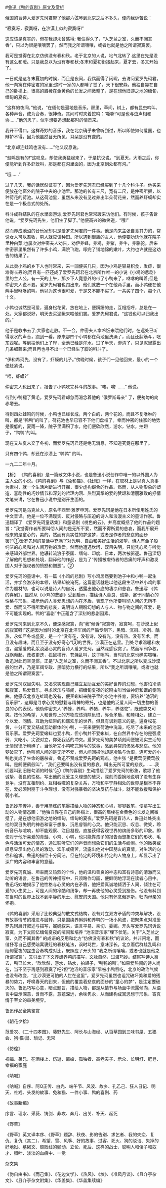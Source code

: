 #[鲁迅《鸭的喜剧》原文及赏析](https://www.vrrw.net/wx/9235.html)

俄国的盲诗人爱罗先珂君带了他那六弦琴到北京之后不多久，便向我诉苦说：

“寂寞呀，寂寞呀，在沙漠上似的寂寞呀!”

这应该是真实的，但在我却未曾感得; 我住得久了，“入芝兰之室，久而不闻其香”，只以为很是嚷嚷罢了。然而我之所谓嚷嚷，或者也就是他之所谓寂寞罢。

我可是觉得在北京仿佛没有春和秋。老于北京的人说，地气北转了.这里在先是没有这么和暖。只是我总以为没有春和秋;冬末和夏初衔接起来，夏才去，冬又开始了。

一日就是这冬末夏初的时候，而且是夜间，我偶而得了闲暇，去访问爱罗先珂君。他一向寓在仲密君的家里;这时一家的人都睡了觉了，天下很安静。他独自靠在自己的卧榻上，很高的眉棱在金黄色的长发之间微蹙了，是在想他旧游之地的缅甸，缅甸的夏夜。

“这样的夜间，”他说，“在缅甸是遍地是音乐。房里，草间，树上，都有昆虫吟叫，各种声音，成为合奏，很神奇。其间时时夹着蛇鸣：‘嘶嘶!’可是也与虫声相和协……”他沉思了，似乎想要追想起那时的情景来。



我开不得口。这样奇妙的音乐，我在北京确乎未曾听到过，所以即使如何爱国，也辩护不得，因为他虽然目无所见，耳朵是没有聋的。

“北京却连蛙鸣也没有……”他又叹息说。

“蛙鸣是有的!”这叹息，却使我勇猛起来了，于是抗议说，“到夏天，大雨之后，你便能听到许多虾蟆叫，那是都在沟里面的，因为北京到处都有沟。”

“哦……”

过了几天，我的话居然证实了，因为爱罗先珂君已经买到了十几个科斗子。他买来便放在他窗外的院子中央的小池里。那池的长有三尺，宽有二尺，是仲密所掘，以种荷花的荷池。从这荷池里，虽然从来没有见过养出半朵荷花来，然而养虾蟆却实在是一个极合式的处所。

科斗成群结队的在水里面游泳;爱罗先珂君也常常踱来访他们。有时候，孩子告诉他说，“爱罗先珂先生，他们生了脚了。”他便高兴的微笑道，“哦!”

然而养成池沼的音乐家却只是爱罗先珂君的一件事。他是向来主张自食其力的，常说女人可以畜牧，男人就应该种田。所以遇到很熟的友人，他便要劝诱他就在院子里种白菜;也屡次对仲密夫人劝告，劝伊养蜂，养鸡，养猪，养牛，养骆驼。后来仲密家里果然有了许多小鸡，满院飞跑，啄完了铺地锦的嫩叶，大约也许就是这劝告的结果了。

从此卖小鸡的乡下人也时常来，来一回便买几只，因为小鸡是容易积食，发痧，很难得长寿的;而且有一匹还成了爱罗先珂君在北京所作唯一的小说《小鸡的悲剧》里的主人公。有一天的上午，那乡下人竟意外的带了小鸭来了，咻咻的叫着;但是仲密夫人说不要。爱罗先珂君也跑出来，他们就放一个在他两手里，而小鸭便在他两手里咻咻的叫。他以为这也很可爱，于是又不能不买了。一共买了四个，每个八十文。

小鸭也诚然是可爱，遍身松花黄，放在地上，便蹒跚的走，互相招呼，总是在一处。大家都说好，明天去买泥鳅来喂他们罢。爱罗先珂君说，“这钱也可以归我出的。”

他于是教书去了;大家也走散。不一会，仲密夫人拿冷饭来喂他们时，在远处已听得泼水的声音，跑到一看，原来那四个小鸭都在荷池里洗澡了，而且还翻筋斗，吃东西呢。等到拦他们上了岸，全池已经是浑水，过了半天，澄清了，只见泥里露出几条细藕来;而且再也寻不出一个已经生了脚的科斗了。

“伊和希珂先，没有了，虾蟆的儿子。”傍晚时候，孩子们一见他回来，最小的一个便赶紧说。

“唔，虾蟆?”

仲密夫人也出来了，报告了小鸭吃完科斗的故事。“唉，唉! ……” 他说。

待到小鸭褪了黄毛，爱罗先珂君却忽而渴念着他的 “俄罗斯母亲” 了，便匆匆的向赤塔去。

待到四处蛙鸣的时候，小鸭也已经长成，两个白的，两个花的，而且不复咻咻的叫，都是“鸭鸭”的叫了。荷花池也早已容不下他们盘桓了，幸而仲密的住家的地势是很低的，夏雨一降，院子里满积了水，他们便欣欣然，游水，钻水，拍翅子，“鸭鸭”的叫。

现在又从夏末交了冬初，而爱罗先珂君还是绝无消息，不知道究竟在那里了。

只有四个鸭，却还在沙漠上 “鸭鸭” 的叫。

一九二二年十月。

【析】 《鸭的喜剧》是一篇散文体小说，也是鲁迅小说创作中唯一的以外国人为主人公的小说。《鸭的喜剧》与《兔和猫》、《社戏》一样，在取材上是以真人真事为素材，就一个生活片断进行开掘，很少虚构缀合的作品。然而，从人物形象的塑造、喜剧性的巧妙情节和深刻的哲理内涵、热烈真挚的爱的赞颂和清丽雅致的抒情文笔来讲，它在鲁迅小说中是别开生面的。

爱罗先珂是乌克兰人，原名华西里·雅罗申珂。爱罗先珂是他在日本所使用姓氏的中文音译。他是一位不满现实、反对侵略与压迫的诗人和浪漫主义的童话作家。鲁迅翻译了 《爱罗先珂童话集》和童话剧《桃色的云》，并高度概括了他的作品的题旨：“我觉得作者所要叫彻人间的是无所不爱，然而不得所爱的悲哀，而我所展开他来的是童心的，美的，然而有真实性的梦这梦，或者是作者的悲哀的面纱罢?”①爱罗先珂的童话中充满了对光明、自由和美好生活的渴望，诗人有金子般纯洁的心灵和对人间万物的热爱。然而他遭遇坎坷，双目失明，只能凭心灵与听觉来感知外部世界。他辗转流浪于泰国、缅甸、印度、日本，两次被驱逐。鲁迅深切了解他的思想和处境，翻译他的作品，是为了“传播被虐待者的苦痛的呼声和激发国人对于强权者的愤怒和憎恶”。②

爱罗先珂的童话中，有一篇《小鸡的悲剧》写小鸡居然要到池子中和小鸭一起生活，并学会游泳的本领，结果却被淹死。这篇童话就是以他这段生活中养小鸡的事件为题材的，也可以说是诗人的自况，透露出他心底的凄凉和悲哀。鲁迅写 《鸭的喜剧》，显然从《小鸡的悲剧》受到启示，描绘诗人善良、诚挚、富于同情心的性格与形象，揭示他的人类爱思想的内在矛盾，表现了他所要叫彻人间的无所不爱、然而又不得所爱的悲哀，说明诗人期盼幻想的人与人、物与物之间的互爱，是不可能实现的。鸭的“喜剧”中正蕴含了深刻的悲剧因素。

爱罗先珂来到北京不久，便深感寂寞，向“我”倾诉“寂寞呀，寂寞呵，在沙漠上似的寂寞呀!”这是因为当时的北京在北洋军阀的严酷专制下，黑暗、沉闷、冷冽、酷热，永如严冬或盛夏，是一个“没有花，没有诗，没有光，没有热。没有艺术，而且没有趣味，而且至于没有好奇心”③的世界，沙漠正在这里。到处寻求温暖和友谊，渴望爱的乳浆浇灌心灵的盲诗人爱罗先珂，当然深感寂寞了。然而军阀争权，战祸频起，政权更迭，狐鼠横行，苍蝇乱叫，蚊子嗡鸣，当时的北京也确实喧嚷。鲁迅对此司空见惯，正是“入芝兰之室，久而不闻其香”。不过北京之所以变成沙漠般的世界，乃是军阀专政、黑暗势力横行的结果，所以“我之所谓嚷嚷，或者也就是他之所谓寂寞罢”。

爱罗先珂双目失明，又渴求实现自己建立互助互爱的美好世界的幻想，他害怕冷清和寂寞，热爱音乐，寻求欢乐与喧闹，把缅甸夏夜的蛇鸣虫叫当做神奇和谐的奏鸣曲。他感叹北京连蛙鸣也没有，便买蝌蚪来院子里的水池中养育，要培养“池沼的音乐家”，这即是寻求心灵的慰籍与精神的寄托，也是他的泛爱人间一切生物的善良的心的表现。他劝仲密夫人“养蜂，养鸡，养猪，养牛，养骆驼”，既诚挚又可笑。按他的希望，人和世界上的万物应该消除仇恨，弥合矛盾，和睦相处，建立一个以爱、同情、互助为纽带的和熙欢乐的世界。但具有讽刺意义的是，遍身松花黄，十分可爱又结成互助群体的小鸭，一买来便到荷池中洗澡，吃尽了未来的池沼音乐家。爱罗先珂爱蝌蚪也爱小鸭，但小鸭并不爱蝌蚪，在自然界中存在的是强凌弱、大吃小，尖锐对立，你死我活的冲突。爱罗先珂的美梦顷刻间便被现实生活的无情规律所粉碎了，当他听完小鸭吃完蝌斗的故事，感到异常的伤感与悲哀。他的梦破灭了，他叫彻人间的是无所不爱，但人间回报他却是冷酷与仇恨，连可爱的小鸭也变成了生命的屠杀者。鲁迅不赞成爱罗先珂的观点，他主张 “是黄莺便黄莺般叫。是鸱便鸱般叫”，“我们还要叫出没有爱的悲哀，叫出无所可爱的悲哀。……我们要叫到旧账勾消的时候”④《鸭的喜剧》生动描绘了爱罗先珂的形象，歌颂了他诚挚、善良的性格，写出他的泛爱主义理想的破灭，深刻而委婉地说明了没有生存竞争，没有互相制约、互相吞噬的复杂关系，万物和平宁静相处的世界是根本不存在，爱必须附丽于斗争理想，没有对强暴者的坚决反抗与战斗，就不能救援和保护弱小者。

鲁迅妙笔传神，善于用简炼的笔墨描绘人物的神态和心境，寥寥数笔，便摹写出生动的人物情态画：“他独自靠在自己的卧榻上，很高的眉棱在金黄色的长发之间微蹙了，是在想他旧游之地的缅甸，缅甸的夏夜。”爱罗先珂是盲诗人，鲁迅处处突出他的双目失明的神态和富于想象、沉思睿智的心灵。他只能沉思、叹息、微笑，聆听音乐与喧响，却不能观察、注目凝视，直接获得客观世界的缤纷多彩的印象。即使对于他所喜爱的青蛙、小鸡、小鸭，也只能靠孩子的报告而想象它们的形状、毛色与活泼可爱的情态，通过聆听它们的声音而想象它们的生活与纷闹。他的微笑或叹息显示出他心灵的激动、欢乐或痛苦，流露出他对中国朋友的真情，对生活的向往和追求。鲁迅的描绘十分简洁，但在特定的环境和特定的人物身上，却显示出了深广的内容和丰富的意蕴。

爱罗先珂真诚、坦率而又热烈的个性，他的温和善良的神态和富有诗意的清澈而又动听的语言，在鲁迅的传神描写中，只须略作勾画，便鲜明地浮现在读者心目中。鲁迅巧妙地揭示了他性格与心灵的内在矛盾，他把爱真诚地倾洒于人间，倾注在可爱的小生灵上，可是人间的冷酷和纷争，却一再使他的心灵受到挫伤。他没有料到在当时的世界上找不到平静的乐土、慰安的天国。他只有怀念俄罗斯，归向母亲的怀抱。

《鸭的喜剧》采用了比较典型的散文式结构，没有对立双方矛盾的冲突与解决，没有故事情节的推进与层转，只是围绕养蝌蚪和养鸭的一场小风波，把聚焦点对准爱罗先珂展开叙述与描写，娓娓叙来，语言平易、亲切、委婉。开头写爱罗先珂诉说寂寞，为下文回忆缅甸夏夜的喧闹和培养 “池沼音乐家”埋下伏笔。关于“入芝兰之室、久而不闻其香” 的成语的反用和北方“仿佛没有春和秋”的议论，并非闲笔，而借抒写自己感受暗寓褒贬的春秋笔法，讽时骂世，意味深长。北京雨后群蛙乱鸣和缅甸夏夜的昆虫合奏构成对比，既照应了开头的 “我之所谓嚷嚷，或者也就是他之所谓寂寞”，又引出了下文养蛙养鸭的描写，文脉自然，过渡巧妙。结尾写诗人离去，鸭已长大，“欣欣然，游水，钻水，拍翅子，‘鸭鸭的叫’。”如果爱热闹的诗人尚在，当不至于再感到寂寞了吧?但“池沼的音乐家”早被小鸭吞吃，北京的政治气候也没有改变，“比沙漠更可怕的人世在这里”，爱罗先珂虽然也诅咒破坏美和爱的残暴的势力，呼唤春天的到来，但他的覆盖着悲哀的面纱的“童心的梦”，是注定要破灭的。鲁迅巧写心意，暗点题旨，描绘人物，都是从情节与场面中流露倾向，从语言中显示深意，含而不露，意蕴深远，余味隽永，从而建构成寓思想于形象、寄真情于至文的审美境界。

鲁迅作品全集鉴赏

《朝花夕拾》

范爱农、《二十四孝图》、藤野先生、阿长与山海经、从百草园到三味书屋、五猖会、狗·猫·鼠、琐记、无常

《仿徨》

祝福、弟兄、在酒楼上、伤逝、离婚、孤独者、高老夫子、示众、长明灯、肥皂、幸福的家庭

《呐喊》

《呐喊》自序、阿Q正传、白光、端午节、风波、故乡、孔乙己、狂人日记、明天、社戏、头发的故事、兔和猫、一件小事、鸭的喜剧、药

《故事新编》

序言、理水、采薇、铸剑、非攻、奔月、出关、补天、起死

《野草》

《野草》英文译本序、《野草》题辞、秋夜、影的告别、求乞者、我的失恋、复仇、复仇〔其二〕、希望、雪、风筝、好的故事、过客、死火、狗的驳诘、失掉的好地狱、墓碣文、颓败线的颤动、立论、死后、这样的战士、聪明人和傻子和奴才、腊叶、淡淡的血痕中、一觉

杂文集

《伪自由书》、《而己集》、《花边文学》、《热风》、《坟》、《准风月谈》、《且介亭杂文》、《且介亭杂文附集》、《华盖集》、《华盖集续编》

